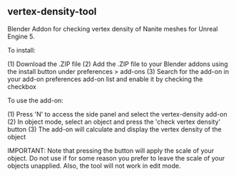## vertex-density-tool ##

Blender Addon for checking vertex density of Nanite meshes for Unreal Engine 5.

To install:

(1) Download the .ZIP file
(2) Add the .ZIP file to your Blender addons using the install button under preferences > add-ons
(3) Search for the add-on in your add-on preferences add-on list and enable it by checking the checkbox

To use the add-on:

(1) Press 'N' to access the side panel and select the vertex-density add-on
(2) In object mode, select an object and press the 'check vertex density' button
(3) The add-on will calculate and display the vertex density of the object

IMPORTANT: Note that pressing the button will apply the scale of your object. Do not use if for some reason you prefer
to leave the scale of your objects unapplied. Also, the tool will not work in edit mode. 

